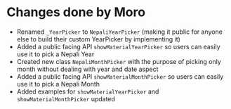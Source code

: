 # Changes done by Moro

- Renamed `_YearPicker` to `NepaliYearPicker` (making it public for anyone else to build their custom YearPicker by implementing it)
- Added a public facing API `showMaterialYearPicker` so users can easily use it to pick a Nepali Year
- Created new class `NepaliMonthPicker` with the purpose of picking only month without dealing with year and date aspect
- Added a public facing API `showMaterialMonthPicker` so users can easily use it to pick a Nepali Month
- Added examples for `showMaterialYearPicker` and `showMaterialMonthPicker`  updated
